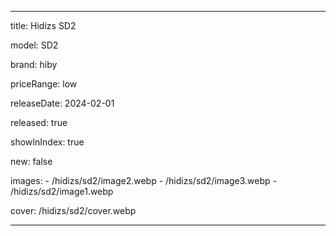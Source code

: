 
---

title: Hidizs SD2

model: SD2

brand: hiby

priceRange: low

releaseDate: 2024-02-01

released: true

showInIndex: true

new: false

images: 
    - /hidizs/sd2/image2.webp
    - /hidizs/sd2/image3.webp
    - /hidizs/sd2/image1.webp



cover: /hidizs/sd2/cover.webp

---
